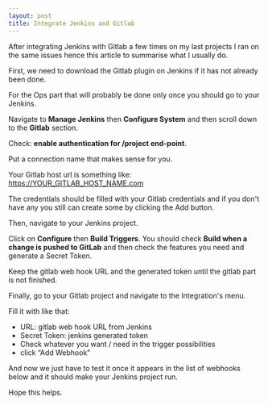 ```yaml
---
layout: post
title: Integrate Jenkins and Gitlab
---
```


After integrating Jenkins with Gitlab a few times on my last projects I ran on the same issues hence this article to summarise what I usually do.


First, we need to download the Gitlab plugin on Jenkins if it has not already been done.


For the Ops part that will probably be done only once you should go to your Jenkins.

Navigate to **Manage Jenkins** then **Configure System** and then scroll down to the **Gitlab** section.

Check: **enable authentication for /project end-point**.

Put a connection name that makes sense for you.

Your Gitlab host url is something like: https://YOUR_GITLAB_HOST_NAME.com

The credentials should be filled with your Gitlab credentials and if you don't have any you still can create some by clicking the Add button.


Then, navigate to your Jenkins project.

Click on **Configure** then **Build Triggers**. You should check **Build when a change is pushed to GitLab** and then check the features you need and generate a Secret Token.


Keep the gitlab web hook URL and the generated token until the gitlab part is not finished.


Finally, go to your Gitlab project and navigate to the Integration's menu.

Fill it with like that:

* URL:  gitlab web hook URL from Jenkins
* Secret Token: jenkins generated token
* Check whatever you want / need in the trigger possibilities
* click “Add Webhook”

And now we just have to test it once it appears in the list of webhooks below and it should make your Jenkins project run.

Hope this helps.

